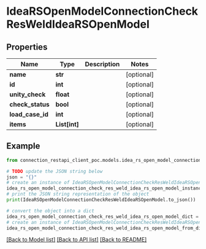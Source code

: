 # IdeaRSOpenModelConnectionCheckResWeldIdeaRSOpenModel


## Properties

Name | Type | Description | Notes
------------ | ------------- | ------------- | -------------
**name** | **str** |  | [optional] 
**id** | **int** |  | [optional] 
**unity_check** | **float** |  | [optional] 
**check_status** | **bool** |  | [optional] 
**load_case_id** | **int** |  | [optional] 
**items** | **List[int]** |  | [optional] 

## Example

```python
from connection_restapi_client_poc.models.idea_rs_open_model_connection_check_res_weld_idea_rs_open_model import IdeaRSOpenModelConnectionCheckResWeldIdeaRSOpenModel

# TODO update the JSON string below
json = "{}"
# create an instance of IdeaRSOpenModelConnectionCheckResWeldIdeaRSOpenModel from a JSON string
idea_rs_open_model_connection_check_res_weld_idea_rs_open_model_instance = IdeaRSOpenModelConnectionCheckResWeldIdeaRSOpenModel.from_json(json)
# print the JSON string representation of the object
print(IdeaRSOpenModelConnectionCheckResWeldIdeaRSOpenModel.to_json())

# convert the object into a dict
idea_rs_open_model_connection_check_res_weld_idea_rs_open_model_dict = idea_rs_open_model_connection_check_res_weld_idea_rs_open_model_instance.to_dict()
# create an instance of IdeaRSOpenModelConnectionCheckResWeldIdeaRSOpenModel from a dict
idea_rs_open_model_connection_check_res_weld_idea_rs_open_model_from_dict = IdeaRSOpenModelConnectionCheckResWeldIdeaRSOpenModel.from_dict(idea_rs_open_model_connection_check_res_weld_idea_rs_open_model_dict)
```
[[Back to Model list]](../README.md#documentation-for-models) [[Back to API list]](../README.md#documentation-for-api-endpoints) [[Back to README]](../README.md)


